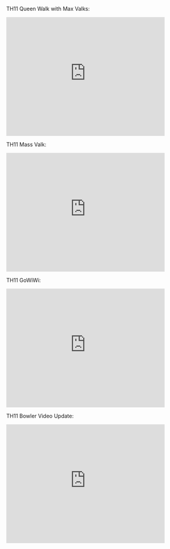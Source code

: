 
TH11 Queen Walk with Max Valks:

<iframe width="420" height="315" src="https://www.youtube.com/embed/uKYegVOhC5g" frameborder="0" allowfullscreen></iframe>

TH11 Mass Valk:

<iframe width="420" height="315" src="https://www.youtube.com/embed/Dl71xqK6QlQ" frameborder="0" allowfullscreen></iframe>

TH11 GoWiWi:

<iframe width="420" height="315" src="https://www.youtube.com/embed/q5971KtWouo" frameborder="0" allowfullscreen></iframe>

TH11 Bowler Video Update:

<iframe width="420" height="315" src="https://www.youtube.com/watch?v=T9MjcOdNeJo" frameborder="0" allowfullscreen></iframe>


